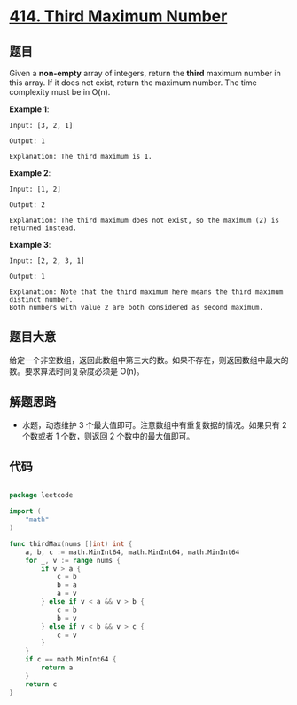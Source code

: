 # [414. Third Maximum Number](https://leetcode.com/problems/third-maximum-number/)

## 题目

Given a **non-empty** array of integers, return the **third** maximum number in this array. If it does not exist, return the maximum number. The time complexity must be in O(n).

**Example 1**:

    Input: [3, 2, 1]
    
    Output: 1
    
    Explanation: The third maximum is 1.

**Example 2**:

    Input: [1, 2]
    
    Output: 2
    
    Explanation: The third maximum does not exist, so the maximum (2) is returned instead.

**Example 3**:

    Input: [2, 2, 3, 1]
    
    Output: 1
    
    Explanation: Note that the third maximum here means the third maximum distinct number.
    Both numbers with value 2 are both considered as second maximum.


## 题目大意

给定一个非空数组，返回此数组中第三大的数。如果不存在，则返回数组中最大的数。要求算法时间复杂度必须是 O(n)。


## 解题思路

- 水题，动态维护 3 个最大值即可。注意数组中有重复数据的情况。如果只有 2 个数或者 1 个数，则返回 2 个数中的最大值即可。

## 代码

```go

package leetcode

import (
	"math"
)

func thirdMax(nums []int) int {
	a, b, c := math.MinInt64, math.MinInt64, math.MinInt64
	for _, v := range nums {
		if v > a {
			c = b
			b = a
			a = v
		} else if v < a && v > b {
			c = b
			b = v
		} else if v < b && v > c {
			c = v
		}
	}
	if c == math.MinInt64 {
		return a
	}
	return c
}

```